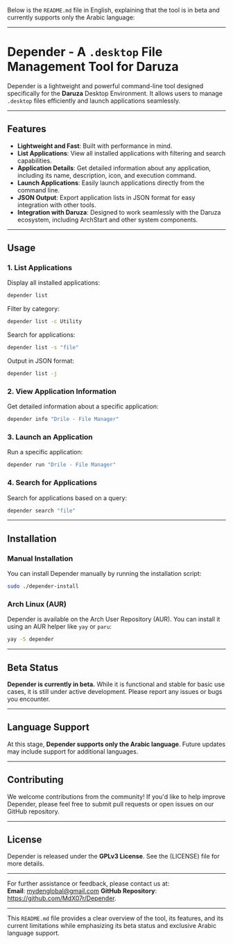 Below is the `README.md` file in English, explaining that the tool is in beta and currently supports only the Arabic language:

---

# Depender - A `.desktop` File Management Tool for Daruza

Depender is a lightweight and powerful command-line tool designed specifically for the **Daruza** Desktop Environment. It allows users to manage `.desktop` files efficiently and launch applications seamlessly.

---

## Features

- **Lightweight and Fast**: Built with performance in mind.
- **List Applications**: View all installed applications with filtering and search capabilities.
- **Application Details**: Get detailed information about any application, including its name, description, icon, and execution command.
- **Launch Applications**: Easily launch applications directly from the command line.
- **JSON Output**: Export application lists in JSON format for easy integration with other tools.
- **Integration with Daruza**: Designed to work seamlessly with the Daruza ecosystem, including ArchStart and other system components.

---

## Usage

### 1. List Applications
Display all installed applications:
```bash
depender list
```

Filter by category:
```bash
depender list -c Utility
```

Search for applications:
```bash
depender list -s "file"
```

Output in JSON format:
```bash
depender list -j
```

### 2. View Application Information
Get detailed information about a specific application:
```bash
depender info "Drile - File Manager"
```

### 3. Launch an Application
Run a specific application:
```bash
depender run "Drile - File Manager"
```

### 4. Search for Applications
Search for applications based on a query:
```bash
depender search "file"
```

---

## Installation

### Manual Installation
You can install Depender manually by running the installation script:
```bash
sudo ./depender-install
```

### Arch Linux (AUR)
Depender is available on the Arch User Repository (AUR). You can install it using an AUR helper like `yay` or `paru`:
```bash
yay -S depender
```

---

## Beta Status

**Depender is currently in beta.** While it is functional and stable for basic use cases, it is still under active development. Please report any issues or bugs you encounter.

---

## Language Support

At this stage, **Depender supports only the Arabic language**. Future updates may include support for additional languages.

---

## Contributing

We welcome contributions from the community! If you'd like to help improve Depender, please feel free to submit pull requests or open issues on our GitHub repository.

---

## License

Depender is released under the **GPLv3 License**. See the (LICENSE) file for more details.

---

For further assistance or feedback, please contact us at:  
**Email**: mydenglobal@gmail.com
**GitHub Repository**: https://github.com/MdX07r/Depender.

--- 

This `README.md` file provides a clear overview of the tool, its features, and its current limitations while emphasizing its beta status and exclusive Arabic language support.
